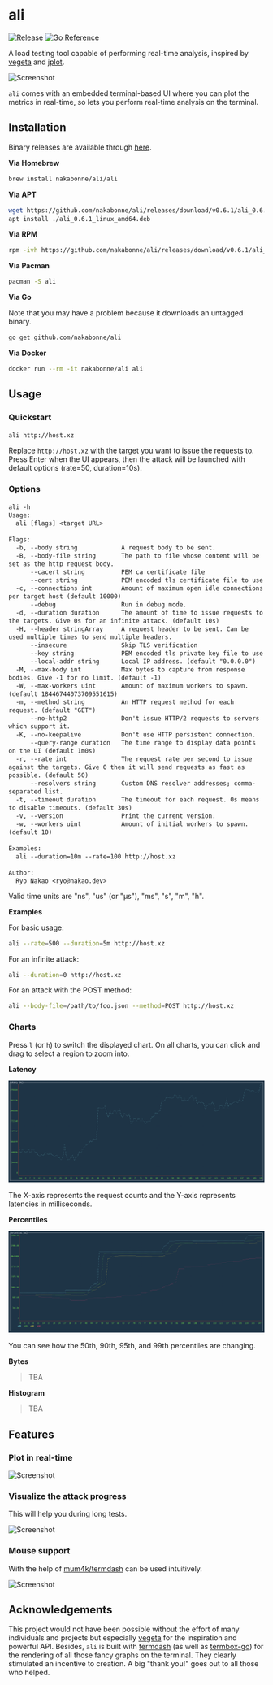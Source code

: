 # ali
[![Release](https://img.shields.io/github/release/nakabonne/ali.svg?color=orange)](https://github.com/nakabonne/ali/releases/latest)
[![Go Reference](https://pkg.go.dev/badge/github.com/nakabonne/ali.svg)](https://pkg.go.dev/github.com/nakabonne/ali)

A load testing tool capable of performing real-time analysis, inspired by [vegeta](https://github.com/tsenart/vegeta) and [jplot](https://github.com/rs/jplot).

![Screenshot](images/demo.gif)

`ali` comes with an embedded terminal-based UI where you can plot the metrics in real-time, so lets you perform real-time analysis on the terminal.

## Installation

Binary releases are available through [here](https://github.com/nakabonne/ali/releases).

**Via Homebrew**

```bash
brew install nakabonne/ali/ali
```

**Via APT**

```bash
wget https://github.com/nakabonne/ali/releases/download/v0.6.1/ali_0.6.1_linux_amd64.deb
apt install ./ali_0.6.1_linux_amd64.deb
```

**Via RPM**

```bash
rpm -ivh https://github.com/nakabonne/ali/releases/download/v0.6.1/ali_0.6.1_linux_amd64.rpm
```

**Via Pacman**

```bash
pacman -S ali
```

**Via Go**

Note that you may have a problem because it downloads an untagged binary.
```bash
go get github.com/nakabonne/ali
```

**Via Docker**

```bash
docker run --rm -it nakabonne/ali ali
```

## Usage
### Quickstart

```bash
ali http://host.xz
```
Replace `http://host.xz` with the target you want to issue the requests to.
Press Enter when the UI appears, then the attack will be launched with default options (rate=50, duration=10s).

### Options

```
ali -h
Usage:
  ali [flags] <target URL>

Flags:
  -b, --body string            A request body to be sent.
  -B, --body-file string       The path to file whose content will be set as the http request body.
      --cacert string          PEM ca certificate file
      --cert string            PEM encoded tls certificate file to use
  -c, --connections int        Amount of maximum open idle connections per target host (default 10000)
      --debug                  Run in debug mode.
  -d, --duration duration      The amount of time to issue requests to the targets. Give 0s for an infinite attack. (default 10s)
  -H, --header stringArray     A request header to be sent. Can be used multiple times to send multiple headers.
      --insecure               Skip TLS verification
      --key string             PEM encoded tls private key file to use
      --local-addr string      Local IP address. (default "0.0.0.0")
  -M, --max-body int           Max bytes to capture from response bodies. Give -1 for no limit. (default -1)
  -W, --max-workers uint       Amount of maximum workers to spawn. (default 18446744073709551615)
  -m, --method string          An HTTP request method for each request. (default "GET")
      --no-http2               Don't issue HTTP/2 requests to servers which support it.
  -K, --no-keepalive           Don't use HTTP persistent connection.
      --query-range duration   The time range to display data points on the UI (default 1m0s)
  -r, --rate int               The request rate per second to issue against the targets. Give 0 then it will send requests as fast as possible. (default 50)
      --resolvers string       Custom DNS resolver addresses; comma-separated list.
  -t, --timeout duration       The timeout for each request. 0s means to disable timeouts. (default 30s)
  -v, --version                Print the current version.
  -w, --workers uint           Amount of initial workers to spawn. (default 10)

Examples:
  ali --duration=10m --rate=100 http://host.xz

Author:
  Ryo Nakao <ryo@nakao.dev>
```

Valid time units are "ns", "us" (or "µs"), "ms", "s", "m", "h".

**Examples**

For basic usage:

```bash
ali --rate=500 --duration=5m http://host.xz
```

For an infinite attack:

```bash
ali --duration=0 http://host.xz
```

For an attack with the POST method:

```bash
ali --body-file=/path/to/foo.json --method=POST http://host.xz
```

### Charts
Press `l` (or `h`) to switch the displayed chart. On all charts, you can click and drag to select a region to zoom into.

**Latency**

![Screenshot](images/latency-chart.png)

The X-axis represents the request counts and the Y-axis represents latencies in milliseconds.

**Percentiles**

![Screenshot](images/percentiles-chart.png)

You can see how the 50th, 90th, 95th, and 99th percentiles are changing.

**Bytes**

>TBA

**Histogram**

>TBA

## Features

### Plot in real-time

![Screenshot](images/real-time.gif)

### Visualize the attack progress
This will help you during long tests.

![Screenshot](images/progress.gif)

### Mouse support
With the help of [mum4k/termdash](https://github.com/mum4k/termdash) can be used intuitively.

![Screenshot](images/mouse-support.gif)

## Acknowledgements
This project would not have been possible without the effort of many individuals and projects but especially [vegeta](https://github.com/tsenart/vegeta) for the inspiration and powerful API.
Besides, `ali` is built with [termdash](https://github.com/mum4k/termdash) (as well as [termbox-go](https://github.com/nsf/termbox-go)) for the rendering of all those fancy graphs on the terminal.
They clearly stimulated an incentive to creation. A big "thank you!" goes out to all those who helped.
